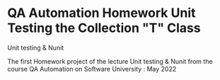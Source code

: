 # QA Automation Homework  Unit Testing the Collection "T" Class
Unit testing &amp; Nunit 

The first Homework project of the lecture Unit testing & Nunit from the course QA Automation on Software University   : May 2022
